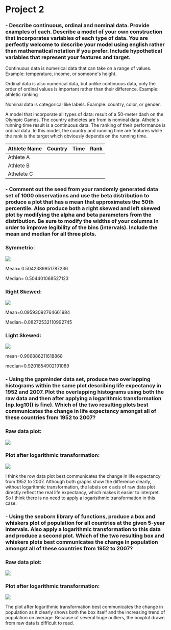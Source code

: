 # Project 2

### - Describe continuous, ordinal and nominal data. Provide examples of each. Describe a model of your own construction that incorporates variables of each type of data. You are perfectly welcome to describe your model using english rather than mathematical notation if you prefer. Include hypothetical variables that represent your features and target.

Continuous data is numerical data that can take on a range of values. Example: temperature, income, or someone's height. 

Ordinal data is also numerical data, but unlike continuous data, only the order of ordinal values is important rather than their difference. Example: athletic ranking 

Nominal data is categorical like labels. Example: country, color, or gender. 

A model that incorporate all types of data: result of a 50-meter dash on the Olympic Games. The country atheletes are from is nominal data. Athele's running time result is a continuous data. The ranking of their performance is ordinal data. In this model, the country and running time are features while the rank is the target which obviously depends on the running time.

|Athlete Name|Country|Time| Rank|
|------------|:-----:|:--:|----:|
|Athlete A           |    |    |     |
|Athlete B           |    |    |      |         
|Athelete C           |    |    |      | 

### - Comment out the seed from your randomly generated data set of 1000 observations and use the beta distribution to produce a plot that has a mean that approximates the 50th percentile. Also produce both a right skewed and left skewed plot by modifying the alpha and beta parameters from the distribution. Be sure to modify the widths of your columns in order to improve legibility of the bins (intervals). Include the mean and median for all three plots.

### Symmetric: 
![](project2_1.png)

Mean= 0.5042389951787236

Median= 0.504401068527123

### Right Skewed:
![](project2_2.png)

Mean=0.09593092764661984

Median=0.08272532110992745

### Light Skewed:
![](project2_3.png)

mean=0.906886211618868

median=0.9201854902191089
### - Using the gapminder data set, produce two overlapping histograms within the same plot describing life expectancy in 1952 and 2007. Plot the overlapping histograms using both the raw data and then after applying a logarithmic transformation (np.log10() is fine). Which of the two resulting plots best communicates the change in life expectancy amongst all of these countries from 1952 to 2007?

### Raw data plot:
![](project2_4.png)
### Plot after logarithmic transformation:
![](project2_5.png)

I think the row data plot best communicates the change in life expectancy from 1952 to 2007. Although both graphs show the difference clearly, without logarithmic transformation, the labels on x axis of raw data plot directly reflect the real life expectancy, which makes it easier to interpret. So I think there is no need to apply a logaristhmic transformation in this case.

### - Using the seaborn library of functions, produce a box and whiskers plot of population for all countries at the given 5-year intervals. Also apply a logarithmic transformation to this data and produce a second plot. Which of the two resulting box and whiskers plots best communicates the change in population amongst all of these countries from 1952 to 2007?

### Raw data plot:
![](project2_6.png)
### Plot after logarithmic transformation:
![](project2_7.png)

The plot after logarithmic transformation best communicates the change in population as it clearly shows both the box itself and the increasing trend of population on average. Because of several huge outliers, the boxplot drawn from raw data is difficult to read.
